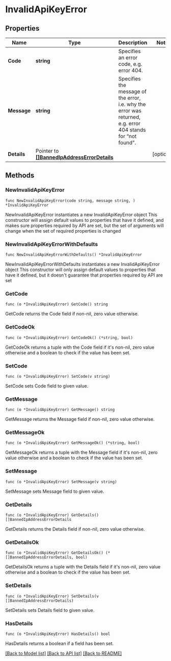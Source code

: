 # InvalidApiKeyError

## Properties

Name | Type | Description | Notes
------------ | ------------- | ------------- | -------------
**Code** | **string** | Specifies an error code, e.g. error 404. | 
**Message** | **string** | Specifies the message of the error, i.e. why the error was returned, e.g. error 404 stands for “not found”. | 
**Details** | Pointer to [**[]BannedIpAddressErrorDetails**](BannedIpAddressErrorDetails.md) |  | [optional] 

## Methods

### NewInvalidApiKeyError

`func NewInvalidApiKeyError(code string, message string, ) *InvalidApiKeyError`

NewInvalidApiKeyError instantiates a new InvalidApiKeyError object
This constructor will assign default values to properties that have it defined,
and makes sure properties required by API are set, but the set of arguments
will change when the set of required properties is changed

### NewInvalidApiKeyErrorWithDefaults

`func NewInvalidApiKeyErrorWithDefaults() *InvalidApiKeyError`

NewInvalidApiKeyErrorWithDefaults instantiates a new InvalidApiKeyError object
This constructor will only assign default values to properties that have it defined,
but it doesn't guarantee that properties required by API are set

### GetCode

`func (o *InvalidApiKeyError) GetCode() string`

GetCode returns the Code field if non-nil, zero value otherwise.

### GetCodeOk

`func (o *InvalidApiKeyError) GetCodeOk() (*string, bool)`

GetCodeOk returns a tuple with the Code field if it's non-nil, zero value otherwise
and a boolean to check if the value has been set.

### SetCode

`func (o *InvalidApiKeyError) SetCode(v string)`

SetCode sets Code field to given value.


### GetMessage

`func (o *InvalidApiKeyError) GetMessage() string`

GetMessage returns the Message field if non-nil, zero value otherwise.

### GetMessageOk

`func (o *InvalidApiKeyError) GetMessageOk() (*string, bool)`

GetMessageOk returns a tuple with the Message field if it's non-nil, zero value otherwise
and a boolean to check if the value has been set.

### SetMessage

`func (o *InvalidApiKeyError) SetMessage(v string)`

SetMessage sets Message field to given value.


### GetDetails

`func (o *InvalidApiKeyError) GetDetails() []BannedIpAddressErrorDetails`

GetDetails returns the Details field if non-nil, zero value otherwise.

### GetDetailsOk

`func (o *InvalidApiKeyError) GetDetailsOk() (*[]BannedIpAddressErrorDetails, bool)`

GetDetailsOk returns a tuple with the Details field if it's non-nil, zero value otherwise
and a boolean to check if the value has been set.

### SetDetails

`func (o *InvalidApiKeyError) SetDetails(v []BannedIpAddressErrorDetails)`

SetDetails sets Details field to given value.

### HasDetails

`func (o *InvalidApiKeyError) HasDetails() bool`

HasDetails returns a boolean if a field has been set.


[[Back to Model list]](../README.md#documentation-for-models) [[Back to API list]](../README.md#documentation-for-api-endpoints) [[Back to README]](../README.md)


